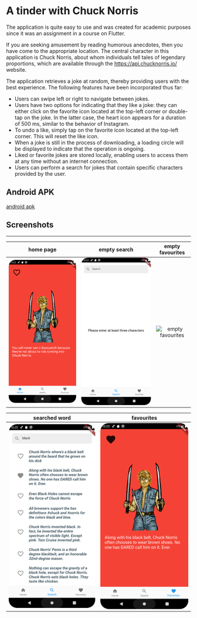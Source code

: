 # A tinder with Chuck Norris

The application is quite easy to use and was created for academic purposes since it was an 
assignment in a course on Flutter.

If you are seeking amusement by reading humorous anecdotes, then you have come to the appropriate 
location. The central character in this application is Chuck Norris, about whom individuals tell 
tales of legendary proportions, which are available through the https://api.chucknorris.io/ website.

The application retrieves a joke at random, thereby providing users with the best experience. 
The following features have been incorporated thus far:

* Users can swipe left or right to navigate between jokes.
* Users have two options for indicating that they like a joke: they can either click on the 
  favorite icon located at the top-left corner or double-tap on the joke. In the latter case, 
  the heart icon appears for a duration of 500 ms, similar to the behavior of Instagram.
* To undo a like, simply tap on the favorite icon located at the top-left corner. 
  This will reset the like icon.
* When a joke is still in the process of downloading, a loading circle will be displayed to 
  indicate that the operation is ongoing.
* Liked or favorite jokes are stored locally, enabling users to access them at any time without 
  an internet connection.
* Users can perform a search for jokes that contain specific characters provided by the user. 


## Android APK

[android apk](chuck-norris_v02.apk)

## Screenshots

---

|                            home page                             |                                empty search                                 |                                empty favourites                                |
|:----------------------------------------------------------------:|:---------------------------------------------------------------------------:|:------------------------------------------------------------------------------:|
| <img src="/screenshots/version02/home_page.png" alt="home page"> | <img src="/screenshots/version02/empty_search_page.png" alt="empty search"> | <img src="/screenshots/version02/empty_favourites.png" alt="empty favourites"> |

|                                searched word                                |                                favourites                                 |
|:---------------------------------------------------------------------------:|:-------------------------------------------------------------------------:|
| <img src="/screenshots/version02/black_on_search_page.png" alt="home page"> | <img src="/screenshots/version02/favourites_page.png" alt="empty search"> | 


